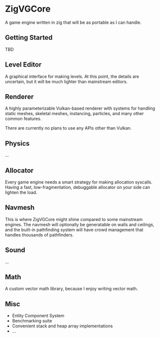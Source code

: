 # ZigVGCore
A game engine written in zig that will be as portable as I can handle.

## Getting Started
TBD

## Level Editor
A graphical interface for making levels. At this point, the details are uncertain, but it will be much lighter than mainstream editors.

## Renderer
A highly parameterizable Vulkan-based renderer with systems for handling static meshes, skeletal meshes, instancing, particles, and many other common features.

There are currently no plans to use any APIs other than Vulkan.

## Physics
...

## Allocator
Every game engine needs a smart strategy for making allocation syscalls. Having a fast, low-fragmentation, debuggable allocator on your side can lighten the load.

## Navmesh
This is where ZigVGCore might shine compared to some mainstream engines. The navmesh will optionally be generatable on walls and ceilings, and the built-in pathfinding system will have crowd management that handles thousands of pathfinders.

## Sound
...

## Math
A custom vector math library, because I enjoy writing vector math.

## Misc
<ul>
  <li>Entity Component System</li>
  <li>Benchmarking suite</li>
  <li>Convenient stack and heap array implementations</li>
  <li>...</li>
</ul>
